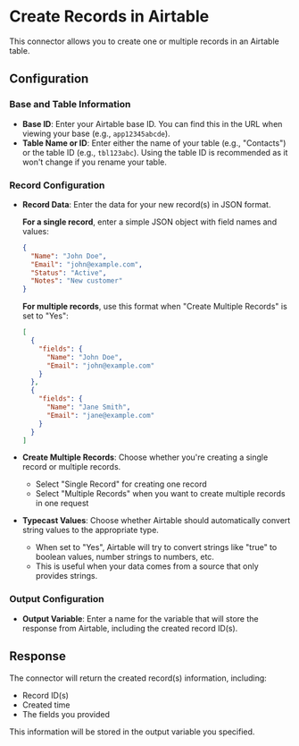 # Create Records in Airtable

This connector allows you to create one or multiple records in an Airtable table.

## Configuration

### Base and Table Information
- **Base ID**: Enter your Airtable base ID. You can find this in the URL when viewing your base (e.g., `app12345abcde`).
- **Table Name or ID**: Enter either the name of your table (e.g., "Contacts") or the table ID (e.g., `tbl123abc`). Using the table ID is recommended as it won't change if you rename your table.

### Record Configuration
- **Record Data**: Enter the data for your new record(s) in JSON format.
  
  **For a single record**, enter a simple JSON object with field names and values:
  ```json
  {
    "Name": "John Doe",
    "Email": "john@example.com",
    "Status": "Active",
    "Notes": "New customer"
  }
  ```
  
  **For multiple records**, use this format when "Create Multiple Records" is set to "Yes":
  ```json
  [
    {
      "fields": {
        "Name": "John Doe",
        "Email": "john@example.com"
      }
    },
    {
      "fields": {
        "Name": "Jane Smith",
        "Email": "jane@example.com"
      }
    }
  ]
  ```

- **Create Multiple Records**: Choose whether you're creating a single record or multiple records.
  - Select "Single Record" for creating one record
  - Select "Multiple Records" when you want to create multiple records in one request

- **Typecast Values**: Choose whether Airtable should automatically convert string values to the appropriate type.
  - When set to "Yes", Airtable will try to convert strings like "true" to boolean values, number strings to numbers, etc.
  - This is useful when your data comes from a source that only provides strings.

### Output Configuration
- **Output Variable**: Enter a name for the variable that will store the response from Airtable, including the created record ID(s).

## Response

The connector will return the created record(s) information, including:
- Record ID(s)
- Created time
- The fields you provided

This information will be stored in the output variable you specified.